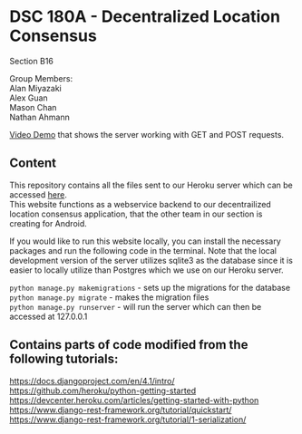 # DSC 180A - Decentralized Location Consensus
Section B16  

Group Members:  
Alan Miyazaki  
Alex Guan  
Mason Chan  
Nathan Ahmann  

[Video Demo](https://youtu.be/Ixj5MV3JIbA) that shows the server working with GET and POST requests.

## Content

This repository contains all the files sent to our Heroku server which can be accessed [here](https://dsc180-decentralized-location.herokuapp.com/).  
This website functions as a webservice backend to our decentrailized location consensus application, that the other team in our section is creating for Android.

If you would like to run this website locally, you can install the necessary packages and run the following code in the terminal. Note that the local development version of the server utilizes sqlite3 as the database since it is easier to locally utilize than Postgres which we use on our Heroku server.

`python manage.py makemigrations` - sets up the migrations for the database  
`python manage.py migrate` - makes the migration files  
`python manage.py runserver` - will run the server which can then be accessed at 127.0.0.1  


## Contains parts of code modified from the following tutorials:
https://docs.djangoproject.com/en/4.1/intro/   
https://github.com/heroku/python-getting-started  
https://devcenter.heroku.com/articles/getting-started-with-python  
https://www.django-rest-framework.org/tutorial/quickstart/   
https://www.django-rest-framework.org/tutorial/1-serialization/  

